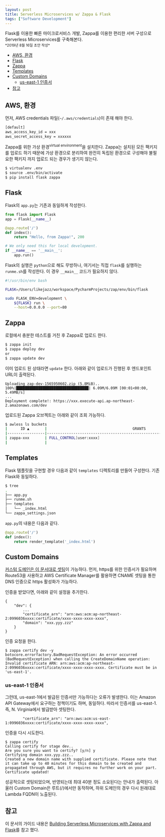 ```yaml
---
layout: post
title: Serverless Microservices w/ Zappa & Flask
tags: ["Software Development"]
---
```


<div class="message">
Flask를 이용한 빠른 마이크로서비스 개발, Zappa를 이용한 편리한 서버 구성으로 Serverless Microservices를 구축해본다.
</div>

<small>
*2019년 8월 16일 초안 작성*  
</small>

<!-- TOC -->

- [AWS, 환경](#aws-환경)
- [Flask](#flask)
- [Zappa](#zappa)
- [Templates](#templates)
- [Custom Domains](#custom-domains)
    - [us-east-1 인증서](#us-east-1-인증서)
- [참고](#참고)

<!-- /TOC -->

## AWS, 환경
먼저, AWS credentials 파일(`~/.aws/credentials`)이 존재 해야 한다.

```bash
[default]
aws_access_key_id = xxx
aws_secret_access_key = xxxxxx
```

Zappa를 위한 가상 환경<sup>virtual environment</sup>을 설치한다. Zappa는 설치된 모든 팩키지를 업로드 하기 때문에 가상 환경으로 분리하여 완전히 독립된 환경으로 구성해야 불필요한 팩키지 까지 업로드 되는 경우가 생기지 않는다.

```bash
$ virtualenv .env
$ source .env/bin/activate
$ pip install flask zappa
```

## Flask
Flask의 `app.py`는 기존과 동일하게 작성한다.
```python
from flask import Flask
app = Flask(__name__)

@app.route('/')
def index():
    return "Hello, from Zappa!", 200

# We only need this for local development.
if __name__ == '__main__':
    app.run()
```

Flask의 실행은 `python`으로 해도 무방하나, 여기서는 직접 `flask`를 실행하는 `runme.sh`를 작성한다. 이 경우 `__main__` 코드가 필요하지 않다.
```bash
#!/usr/bin/env bash

FLASK=/Users/likejazz/workspace/PycharmProjects/zap/env/bin/flask

sudo FLASK_ENV=development \
    ${FLASK} run \
    --host=0.0.0.0 --port=80
```

## Zappa
로컬에서 충분한 테스트를 거친 후 Zappa로 업로드 한다.
```bash
$ zappa init
$ zappa deploy dev
or
$ zappa update dev
```

이미 업로드 된 상태라면 `update` 한다. 아래와 같이 업로드가 진행된 후 엔드포인트 URL이 출력된다.

```
Uploading zap-dev-1565950602.zip (5.8MiB)..
100%|█████████████████████████████████| 6.09M/6.09M [00:01<00:00, 5.49MB/s]
...
Deployment complete!: https://xxx.execute-api.ap-northeast-2.amazonaws.com/dev
```

업로드된 Zappa 오브젝트는 아래와 같이 조회 가능하다.
```bash
$ awless ls buckets
|      ID ▲       |                                       GRANTS            | CREATED |
|-----------------|---------------------------------------------------------|---------|
| zappa-xxx       | FULL_CONTROL[user:xxxx]                                 | 4 mins  |
|                 |                                                         |         |
```

## Templates
Flask 템플릿을 구현할 경우 다음과 같이 `templates` 디렉토리를 만들어 구성한다. 기존 Flask와 동일하다.
```bash
$ tree
.
├── app.py
├── runme.sh
├── templates
│   └── _index.html
└── zappa_settings.json
```

`app.py`의 내용은 다음과 같다.
```python
@app.route('/')
def index():
    return render_template('_index.html')
```

## Custom Domains
[커스텀 도메인은 이 문서대로 셋팅](https://romandc.com/zappa-django-guide/walk_domain/#using-the-built-in-zappa-commands)이 가능하다. 먼저, https를 위한 인증서가 필요하며 Route53을 사용하고 AWS Certificate Manager를 활용하면 CNAME 셋팅을 통한 DNS 인증으로 https 활성화가 가능하다.

인증을 받았다면, 아래와 같이 설정을 추가한다.
```
{
    "dev": {
        ...
        "certificate_arn": "arn:aws:acm:ap-northeast-2:0996036xxxx:certificate/xxxx-xxxx-xxxx-xxxx",
        "domain": "xxx.yyy.zzz"
    }
}
```

인증 요청을 한다.

```
$ zappa certify dev -y
botocore.errorfactory.BadRequestException: An error occurred (BadRequestException) when calling the CreateDomainName operation: Invalid certificate ARN: arn:aws:acm:ap-northeast-2:0996036xxxx:certificate/xxxx-xxxx-xxxx-xxxx. Certificate must be in 'us-east-1'.
```

### us-east-1 인증서
그런데, us-east-1에서 발급된 인증서만 가능하다는 오류가 발생한다. 이는 Amazon API Gateway에서 요구하는 정책이기도 하며, 동일하다. 따라서 인증서를 us-east-1. 즉, N. Virginia에서 발급받아 셋팅한다.

```
        "certificate_arn": "arn:aws:acm:us-east-1:0996036xxxx:certificate/xxxx-xxxx-xxxx-xxxx",
```

인증을 다시 시도한다.
```
$ zappa certify
Calling certify for stage dev..
Are you sure you want to certify? [y/n] y
Certifying domain xxx.yyy.zzz..
Created a new domain name with supplied certificate. Please note that it can take up to 40 minutes for this domain to be created and propagated through AWS, but it requires no further work on your part.
Certificate updated!
```

성공적으로 셋팅되었으며, 반영되는데 최대 40분 정도 소요된다는 안내가 출력된다. 아울러 Custom Domain은 루트(/)에서만 동작하며, 하위 도메인의 경우 다시 원래대로 Lambda FQDN이 노출된다.

## 참고

이 문서의 가이드 내용은 [Building Serverless Microservices with Zappa and Flask](https://www.gun.io/blog/serverless-microservices-with-zappa-and-flask)를 참고 했다.